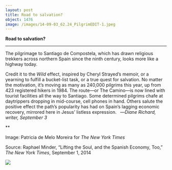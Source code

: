 ```yaml
---
layout: post
title: Road to salvation?
object: 1476
image: /images/14-09-03_62.24_PilgrimEDIT-1.jpeg
---
```

**Road to salvation?**

****

The pilgrimage to Santiago de Compostela, which has drawn religious trekkers across northern Spain since the ninth century, looks more like a highway today.

Credit it to the *Wild* effect, inspired by Cheryl Strayed’s memoir, or a yearning to fulfill a bucket-list task, or a true quest for salvation. No matter the motivation, it’s moving as many as 240,000 pilgrims this year, up from 423 registered hikers in 1984. The route—or The Camino—is now lined with tourist facilities all the way to Santiago. Some determined pilgrims chafe at daytrippers dropping in mid-course, cell phones in hand. Others salute the positive effect the path’s popularity has had on Spain’s lagging economic recovery, mirrored here in Jesus’ listless expression.   —*Diane Richard, writer, September 3*

**

Image: Patricia de Melo Moreira for *The New York Times*

Source: Raphael Minder, “Lifting the Soul, and the Spanish Economy, Too,” *The New York Times*, September 1, 2014

![]({{siteurl.base}}/images/14-09-03_62.24_PilgrimEDIT-1.jpeg)
